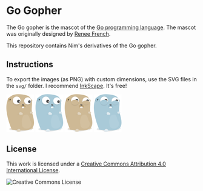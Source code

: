 Go Gopher
===

The Go gopher is the mascot of the [Go programming language](https://golang.org/). The mascot was originally designed by [Renee French](http://reneefrench.blogspot.ca/).

This repository contains Nim's derivatives of the Go gopher.


## Instructions
To export the images (as PNG) with custom dimensions, use the SVG files in the `svg/` folder. I recommend [InkScape](https://inkscape.org/). It's free!


![Go Gopher](https://raw.githubusercontent.com/NimJay/go-gopher/master/png/gopher-100x73.png)
![Go Gopher](https://raw.githubusercontent.com/NimJay/go-gopher/master/png/gopher-blue-100x73.png)
![Go Gopher](https://raw.githubusercontent.com/NimJay/go-gopher/master/png/gopher-happy-100x73.png)
![Go Gopher](https://raw.githubusercontent.com/NimJay/go-gopher/master/png/gopher-blue-happy-100x73.png)


## License
This work is licensed under a <a rel="license" href="http://creativecommons.org/licenses/by/4.0/">Creative Commons Attribution 4.0 International License</a>.

![Creative Commons License](https://i.creativecommons.org/l/by/4.0/88x31.png)
